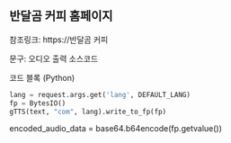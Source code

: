 ## 반달곰 커피 홈페이지

참조링크: https://반달곰 커피

문구: 오디오 출력 소스코드

코드 블록 (Python)
```python
lang = request.args.get('lang', DEFAULT_LANG)
fp = BytesIO()
gTTS(text, "com", lang).write_to_fp(fp)
```
encoded_audio_data = base64.b64encode(fp.getvalue())
